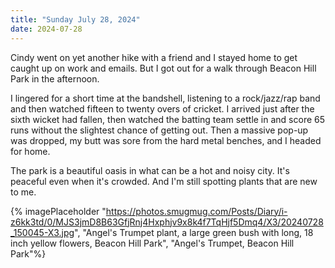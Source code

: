 ```yaml
---
title: "Sunday July 28, 2024"
date: 2024-07-28
---
```

Cindy went on yet another hike with a friend and I stayed home to get caught up on work and emails.  But I got out for a walk through Beacon Hill Park in the afternoon.  

I lingered for a short time at the bandshell, listening to a rock/jazz/rap band and then watched fifteen to twenty overs of cricket.  I arrived just after the sixth wicket had fallen, then watched the batting team settle in and score 65 runs without the slightest chance of getting out.  Then a massive pop-up was dropped, my butt was sore from the hard metal benches, and I headed for home.

The park is a beautiful oasis in what can be a hot and noisy city.  It's peaceful even when it's crowded.  And I'm still spotting plants that are new to me.  

{% imagePlaceholder "https://photos.smugmug.com/Posts/Diary/i-z6kk3td/0/MJS3jmD8B63GfjRnj4Hxphjv9x8k4f7TqHjf5Dmq4/X3/20240728_150045-X3.jpg", "Angel's Trumpet plant, a large green bush with long, 18 inch yellow flowers, Beacon Hill Park", "Angel's Trumpet, Beacon Hill Park"%}